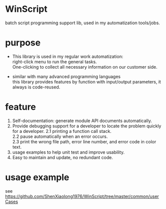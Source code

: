 # WinScript
batch script programming support lib, used in my automatization tools/jobs.

# purpose
- This library is used in my regular work automatization:  
  right-click menu to run the general tasks.  
  One-clicking to collect all necessary information on our customer side.

- similar with many advanced programming languages  
  this library provides features by function with input/output parameters, it always is code-reused.

# feature
1.   Self-documentation: generate module API documents automatically.
2.   Provide debugging support for a developer to locate the problem quickly for a developer.
2.1  printing a function call stack.  
2.2  pause automatically when an error occurs.  
2.3  print the wrong file path, error line number, and error code in color text.
1.   usage examples to help unit test and improve usability.
2.   Easy to maintain and update, no redundant code.

# usage example  
  see <https://github.com/ShenXiaolong1976/WinScript/tree/master/common/userCases>
